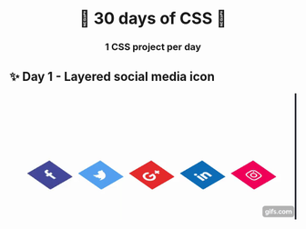 <h1 align="center">
  <strong>🚀 30 days of CSS 🚀</strong>
</h1>

<h3 align="center">
  1 CSS project per day
</h3>

## ✨ Day 1 - Layered social media icon

<p align="center">
  <img src="assets/day1.gif" />
</p>

